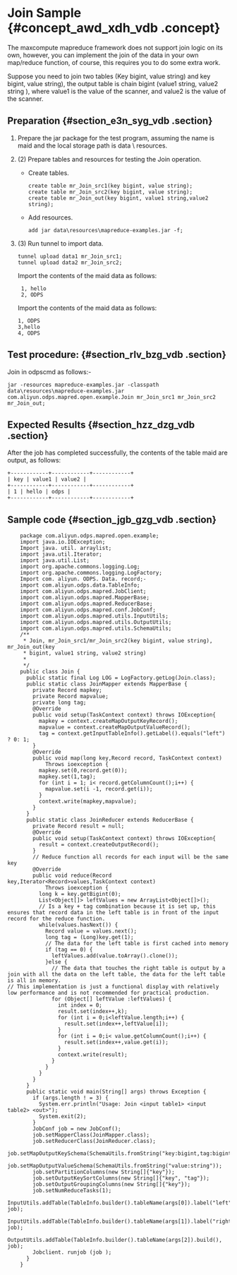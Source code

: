 # Join Sample {#concept_awd_xdh_vdb .concept}

The maxcompute mapreduce framework does not support join logic on its own, however, you can implement the join of the data in your own map/reduce function, of course, this requires you to do some extra work.

Suppose you need to join two tables \(Key bigint, value string\) and key bigint, value string\), the output table is chain bigint \(value1 string, value2 string \), where value1 is the value of the scanner, and value2 is the value of the scanner.

## Preparation {#section_e3n_syg_vdb .section}

1.  Prepare the jar package for the test program, assuming the name is maid and the local storage path is data \\ resources.
2.  \(2\) Prepare tables and resources for testing the Join operation.
    -   Create tables.

        ```
        create table mr_Join_src1(key bigint, value string);
        create table mr_Join_src2(key bigint, value string);
        create table mr_Join_out(key bigint, value1 string,value2 string);
        ```

    -   Add resources.

        ```
        add jar data\resources\mapreduce-examples.jar -f;
        ```

3.  \(3\) Run tunnel to import data.

    ```
    tunnel upload data1 mr_Join_src1;
    tunnel upload data2 mr_Join_src2;
    ```

    Import the contents of the maid data as follows:

    ```
     1, hello
     2, ODPS
    ```

    Import the contents of the maid data as follows:

    ```
    1, ODPS
    3,hello
    4, ODPS
    ```


## Test procedure: {#section_rlv_bzg_vdb .section}

Join in odpscmd as follows:-

```
jar -resources mapreduce-examples.jar -classpath data\resources\mapreduce-examples.jar
com.aliyun.odps.mapred.open.example.Join mr_Join_src1 mr_Join_src2 mr_Join_out;
```

## Expected Results {#section_hzz_dzg_vdb .section}

After the job has completed successfully, the contents of the table maid are output, as follows:

```
+------------+------------+------------+
| key | value1 | value2 |
+------------+------------+------------+
| 1 | hello | odps | 
+------------+------------+------------+
```

## Sample code {#section_jgb_gzg_vdb .section}

```
    package com.aliyun.odps.mapred.open.example;
    import java.io.IOException;
    Import java. util. arraylist;
    import java.util.Iterator;
    import java.util.List;
    import org.apache.commons.logging.Log;
    import org.apache.commons.logging.LogFactory;
    Import com. aliyun. ODPS. Data. record;-
    import com.aliyun.odps.data.TableInfo;
    import com.aliyun.odps.mapred.JobClient;
    import com.aliyun.odps.mapred.MapperBase;
    import com.aliyun.odps.mapred.ReducerBase;
    import com.aliyun.odps.mapred.conf.JobConf;
    import com.aliyun.odps.mapred.utils.InputUtils;
    import com.aliyun.odps.mapred.utils.OutputUtils;
    import com.aliyun.odps.mapred.utils.SchemaUtils;
    /**
     * Join, mr_Join_src1/mr_Join_src2(key bigint, value string), mr_Join_out(key
     * bigint, value1 string, value2 string)
     * 
     */
    public class Join {
      public static final Log LOG = LogFactory.getLog(Join.class);
      public static class JoinMapper extends MapperBase {
        private Record mapkey;
        private Record mapvalue;
        private long tag;
        @Override
        public void setup(TaskContext context) throws IOException{
          mapkey = context.createMapOutputKeyRecord();
          mapvalue = context.createMapOutputValueRecord();
          tag = context.getInputTableInfo().getLabel().equals("left") ? 0: 1;
        }
        @Override
        public void map(long key,Record record, TaskContext context)
            Throws ioexception {
          mapkey.set(0,record.get(0));
          mapkey.set(1,tag);
          for (int i = 1; i< record.getColumnCount();i++) {
            mapvalue.set(i -1, record.get(i));
          }
          context.write(mapkey,mapvalue);
        }
      }
      public static class JoinReducer extends ReducerBase {
        private Record result = null;
        @Override
        public void setup(TaskContext context) throws IOException{
          result = context.createOutputRecord();
        }
        // Reduce function all records for each input will be the same key
        @Override
        public void reduce(Record key,Iterator<Record>values,TaskContext context)
            Throws ioexception {
          long k = key.getBigint(0);
          List<Object[]> leftValues = new ArrayList<Object[]>();
          // Is a key + tag combination because it is set up, this ensures that record data in the left table is in front of the input record for the reduce function.
          while(values.hasNext()) {
            Record value = values.next();
            long tag = (Long)key.get(1);
            // The data for the left table is first cached into memory
            if (tag == 0) {
              leftValues.add(value.toArray().clone());
            }else {
              // The data that touches the right table is output by a join with all the data on the left table, the data for the left table is all in memory.
// This implementation is just a functional display with relatively low performance and is not recommended for practical production.
              for (Object[] leftValue :leftValues) {
                int index = 0;
                result.set(index++,k);
                for (int i = 0;i<leftValue.length;i++) {
                  result.set(index++,leftValue[i]);
                }
                for (int i = 0;i< value.getColumnCount();i++) {
                  result.set(index++,value.get(i));
                }
                context.write(result);
              }
            }
          }
        }
      }
      public static void main(String[] args) throws Exception {
        if (args.length ! = 3) {
          System.err.println("Usage: Join <input table1> <input table2> <out>");
          System.exit(2);
        }
        JobConf job = new JobConf();
        job.setMapperClass(JoinMapper.class);
        job.setReducerClass(JoinReducer.class);
        job.setMapOutputKeySchema(SchemaUtils.fromString("key:bigint,tag:bigint"));
        job.setMapOutputValueSchema(SchemaUtils.fromString("value:string"));
        job.setPartitionColumns(new String[]{"key"});
        job.setOutputKeySortColumns(new String[]{"key", "tag"});
        job.setOutputGroupingColumns(new String[]{"key"});
        job.setNumReduceTasks(1);
        InputUtils.addTable(TableInfo.builder().tableName(args[0]).label("left").build(), job);
        InputUtils.addTable(TableInfo.builder().tableName(args[1]).label("right").build(), job);
        OutputUtils.addTable(TableInfo.builder().tableName(args[2]).build(), job);
        Jobclient. runjob (job );
      }
    }

```

